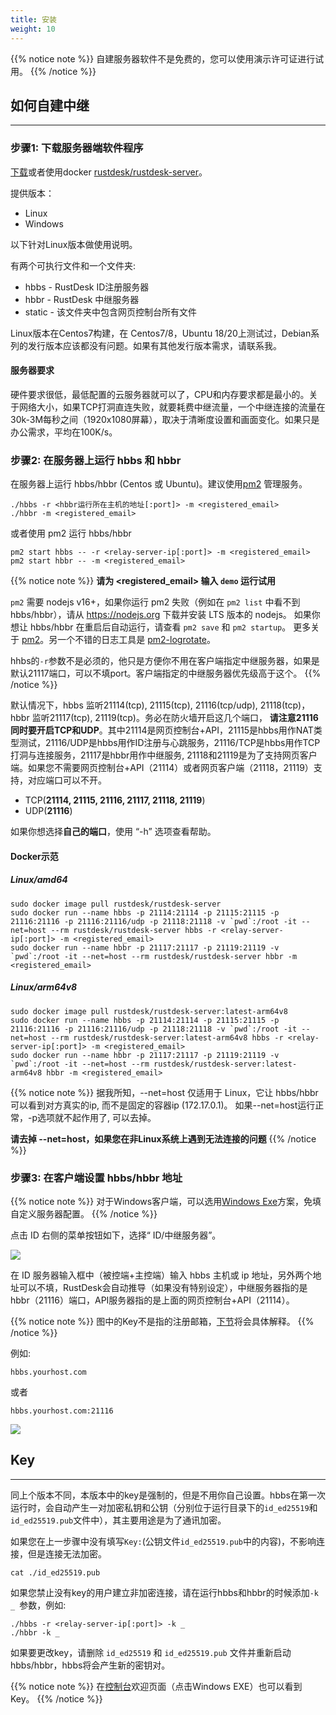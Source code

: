 ```yaml
---
title: 安装
weight: 10
---
```


{{% notice note %}}
自建服务器软件不是免费的，您可以使用演示许可证进行试用。
{{% /notice %}}

## 如何自建中继
-----------

### 步骤1: 下载服务器端软件程序

[下载](https://gitee.com/rustdesk/rustdesk-server/)或者使用docker [rustdesk/rustdesk-server](https://hub.docker.com/r/rustdesk/rustdesk-server/tags)。

<!-- **注意**： 你需要[购买许可](https://rustdesk.com/server/)才能正常运行本程序 -->

提供版本：
  - Linux
  - Windows

以下针对Linux版本做使用说明。

有两个可执行文件和一个文件夹:
  - hbbs - RustDesk ID注册服务器
  - hbbr - RustDesk 中继服务器
  - static - 该文件夹中包含网页控制台所有文件

Linux版本在Centos7构建，在 Centos7/8，Ubuntu 18/20上测试过，Debian系列的发行版本应该都没有问题。如果有其他发行版本需求，请联系我。

#### 服务器要求
硬件要求很低，最低配置的云服务器就可以了，CPU和内存要求都是最小的。关于网络大小，如果TCP打洞直连失败，就要耗费中继流量，一个中继连接的流量在30k-3M每秒之间（1920x1080屏幕），取决于清晰度设置和画面变化。如果只是办公需求，平均在100K/s。

### 步骤2: 在服务器上运行 hbbs 和 hbbr

在服务器上运行 hbbs/hbbr (Centos 或 Ubuntu)。建议使用[pm2](https://pm2.keymetrics.io/) 管理服务。

```
./hbbs -r <hbbr运行所在主机的地址[:port]> -m <registered_email>
./hbbr -m <registered_email>
```

或者使用 pm2 运行 hbbs/hbbr

```
pm2 start hbbs -- -r <relay-server-ip[:port]> -m <registered_email>
pm2 start hbbr -- -m <registered_email>
```

<a name="demo"></a>
{{% notice note %}}
**请为 <registered_email> 输入 `demo` 运行试用**

`pm2` 需要 nodejs v16+，如果你运行 pm2 失败（例如在 `pm2 list` 中看不到 hbbs/hbbr），请从 https://nodejs.org 下载并安装 LTS 版本的 nodejs。 如果你想让 hbbs/hbbr 在重启后自动运行，请查看 `pm2 save` 和 `pm2 startup`。 更多关于 [pm2](https://pm2.keymetrics.io/docs/usage/quick-start/)。另一个不错的日志工具是 [pm2-logrotate](https://github.com/keymetrics/pm2-logrotate)。

hhbs的`-r`参数不是必须的，他只是方便你不用在客户端指定中继服务器，如果是默认21117端口，可以不填port。客户端指定的中继服务器优先级高于这个。
{{% /notice %}}

默认情况下，hbbs 监听21114(tcp), 21115(tcp), 21116(tcp/udp), 21118(tcp)，hbbr 监听21117(tcp), 21119(tcp)。务必在防火墙开启这几个端口， **请注意21116同时要开启TCP和UDP**。其中21114是网页控制台+API，21115是hbbs用作NAT类型测试，21116/UDP是hbbs用作ID注册与心跳服务，21116/TCP是hbbs用作TCP打洞与连接服务，21117是hbbr用作中继服务, 21118和21119是为了支持网页客户端。如果您不需要网页控制台+API（21114）或者网页客户端（21118，21119）支持，对应端口可以不开。

- TCP(**21114, 21115, 21116, 21117, 21118, 21119**)
- UDP(**21116**)

如果你想选择**自己的端口**，使用 “-h” 选项查看帮助。

#### Docker示范
##### Linux/amd64
```
sudo docker image pull rustdesk/rustdesk-server
sudo docker run --name hbbs -p 21114:21114 -p 21115:21115 -p 21116:21116 -p 21116:21116/udp -p 21118:21118 -v `pwd`:/root -it --net=host --rm rustdesk/rustdesk-server hbbs -r <relay-server-ip[:port]> -m <registered_email>
sudo docker run --name hbbr -p 21117:21117 -p 21119:21119 -v `pwd`:/root -it --net=host --rm rustdesk/rustdesk-server hbbr -m <registered_email>
```

##### Linux/arm64v8
```
sudo docker image pull rustdesk/rustdesk-server:latest-arm64v8
sudo docker run --name hbbs -p 21114:21114 -p 21115:21115 -p 21116:21116 -p 21116:21116/udp -p 21118:21118 -v `pwd`:/root -it --net=host --rm rustdesk/rustdesk-server:latest-arm64v8 hbbs -r <relay-server-ip[:port]> -m <registered_email>
sudo docker run --name hbbr -p 21117:21117 -p 21119:21119 -v `pwd`:/root -it --net=host --rm rustdesk/rustdesk-server:latest-arm64v8 hbbr -m <registered_email>
```

<a name="net-host"></a>

{{% notice note %}}
据我所知，--net=host 仅适用于 Linux，它让 hbbs/hbbr 可以看到对方真实的ip, 而不是固定的容器ip (172.17.0.1)。
如果--net=host运行正常，-p选项就不起作用了, 可以去掉。

**请去掉 --net=host，如果您在非Linux系统上遇到无法连接的问题**
{{% /notice %}}

### 步骤3: 在客户端设置 hbbs/hbbr 地址

{{% notice note %}}
对于Windows客户端，可以选用[Windows Exe](/docs/zh-cn/self-host/console/#windows-exe)方案，免填自定义服务器配置。
{{% /notice %}}

点击 ID 右侧的菜单按钮如下，选择“ ID/中继服务器”。

![](/docs/en/self-host/install/images/server-set-menu-zh.png)

在 ID 服务器输入框中（被控端+主控端）输入 hbbs 主机或 ip 地址，另外两个地址可以不填，RustDesk会自动推导（如果没有特别设定），中继服务器指的是hbbr（21116）端口，API服务器指的是上面的网页控制台+API（21114）。

{{% notice note %}}
图中的Key不是指的注册邮箱，[下节](#key)将会具体解释。
{{% /notice %}}

例如:

```
hbbs.yourhost.com
```

或者

```
hbbs.yourhost.com:21116
```
![](/docs/en/self-host/install/images/server-set-window-zh.png)

## Key
-----------
同上个版本不同，本版本中的key是强制的，但是不用你自己设置。hbbs在第一次运行时，会自动产生一对加密私钥和公钥（分别位于运行目录下的`id_ed25519`和`id_ed25519.pub`文件中），其主要用途是为了通讯加密。

如果您在上一步骤中没有填写`Key:`(公钥文件`id_ed25519.pub`中的内容)，不影响连接，但是连接无法加密。

```
cat ./id_ed25519.pub
```

如果您禁止没有key的用户建立非加密连接，请在运行hbbs和hbbr的时候添加`-k _ `参数，例如:
```
./hbbs -r <relay-server-ip[:port]> -k _
./hbbr -k _
```

如果要更改key，请删除 `id_ed25519` 和 `id_ed25519.pub` 文件并重新启动 hbbs/hbbr，hbbs将会产生新的密钥对。

{{% notice note %}}
在[控制台](/docs/zh-cn/self-host/console/#console-home)欢迎页面（点击Windows EXE）也可以看到Key。
{{% /notice %}}



